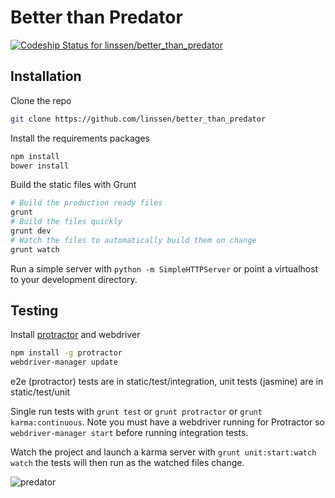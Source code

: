 Better than Predator
===============================================================================

[ ![Codeship Status for linssen/better_than_predator](https://codeship.io/projects/401ec2e0-f560-0131-175b-225f727abe9a/status)](https://codeship.io/projects/28285)

Installation
-------------------------------------------------------------------------------

Clone the repo

```sh
git clone https://github.com/linssen/better_than_predator
```

Install the requirements packages

```sh
npm install
bower install
```

Build the static files with Grunt

```sh
# Build the production ready files
grunt
# Build the files quickly
grunt dev
# Watch the files to automatically build them on change
grunt watch
```

Run a simple server with `python -m SimpleHTTPServer` or point a virtualhost
to your development directory.

Testing
-------------------------------------------------------------------------------

Install [protractor](https://github.com/angular/protractor) and webdriver

```sh
npm install -g protractor
webdriver-manager update
```

e2e (protractor) tests are in static/test/integration, unit tests (jasmine)
are in static/test/unit

Single run tests with `grunt test` or `grunt protractor` or
`grunt karma:continuous`. Note you must have a webdriver running for Protractor
so `webdriver-manager start` before running integration tests.

Watch the project and launch a karma server with `grunt unit:start:watch watch`
the tests will then run as the watched files change.

![predator](https://f.cloud.github.com/assets/67624/415163/75afa1ae-ac2c-11e2-8a16-cab25bf1a58e.png)
